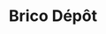 ---
title: "Brico Dépôt"
url: /les-alqueries-alquerias-del-nino-perdido/brico-depot/
shop: hágalo usted mismo
---